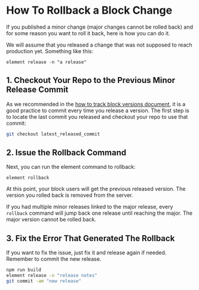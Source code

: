 # How To Rollback a Block Change

If you published a minor change (major changes cannot be rolled back) and for some reason you want to roll it back, here is how you can do it.

We will assume that you released a change that was not supposed to reach production yet. Something like this:

```
element release -n "a release"
```

## 1. Checkout Your Repo to the Previous Minor Release Commit

As we recommended in the [how to track block versions document](../track-block-versions), it is a good practice to commit every time
you release a version. The first step is to locate the last commit you released and checkout your repo to use that commit:

```sh
git checkout latest_released_commit
```

## 2. Issue the Rollback Command

Next, you can run the element command to rollback:

```
element rollback
```

At this point, your block users will get the previous released version. The version you rolled back is removed from the server.

If you had multiple minor releases linked to the major release, every `rollback` command will jump back one release until reaching the major.
The major version cannot be rolled back.

## 3. Fix the Error That Generated The Rollback

If you want to fix the issue, just fix it and release again if needed. Remember to commit the new release.

```sh
npm run build
element release -n "release notes"
git commit -am "new release"
```
